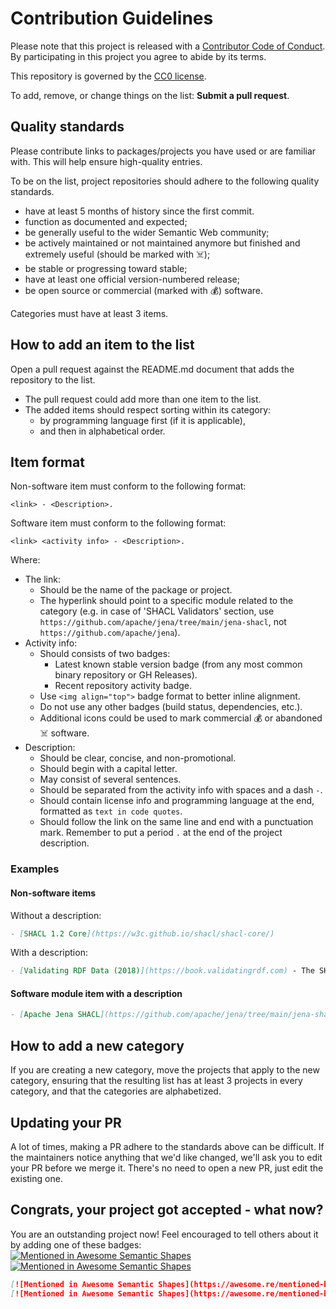 # Contribution Guidelines

Please note that this project is released with a [Contributor Code of Conduct](CODE_OF_CONDUCT.md).
By participating in this project you agree to abide by its terms.

This repository is governed by the [CC0 license](https://creativecommons.org/publicdomain/zero/1.0/).

To add, remove, or change things on the list: **Submit a pull request**.

## Quality standards

Please contribute links to packages/projects you have used or are familiar with. This will help ensure high-quality entries.

To be on the list, project repositories should adhere to the following quality standards.

- have at least 5 months of history since the first commit.
- function as documented and expected;
- be generally useful to the wider Semantic Web community;
- be actively maintained or not maintained anymore but finished and extremely useful (should be marked with ☠️);
- be stable or progressing toward stable;
- have at least one official version-numbered release;
- be open source or commercial (marked with 💰) software.

Categories must have at least 3 items.

## How to add an item to the list

Open a pull request against the README.md document that adds the repository to the list.

- The pull request could add more than one item to the list.
- The added items should respect sorting within its category:
  - by programming language first (if it is applicable),
  - and then in alphabetical order.

## Item format

Non-software item must conform to the following format:

`<link> - <Description>.`

Software item must conform to the following format:

`<link> <activity info> - <Description>.`

Where:
- The link:
  - Should be the name of the package or project.
  - The hyperlink should point to a specific module related to the category (e.g. in case of 'SHACL Validators' section, use `https://github.com/apache/jena/tree/main/jena-shacl`, not `https://github.com/apache/jena`).
- Activity info:
  - Should consists of two badges:
    - Latest known stable version badge (from any most common binary repository or GH Releases).
    - Recent repository activity badge.
  - Use `<img align="top">` badge format to better inline alignment.
  - Do not use any other badges (build status, dependencies, etc.).
  - Additional icons could be used to mark commercial 💰 or abandoned ☠️ software.
- Description:
  - Should be clear, concise, and non-promotional.
  - Should begin with a capital letter.
  - May consist of several sentences.
  - Should be separated from the activity info with spaces and a dash ` - `.
  - Should contain license info and programming language at the end, formatted as `text in code quotes`.
  - Should follow the link on the same line and end with a punctuation mark. Remember to put a period `.` at the end of the project description.

### Examples

#### Non-software items

Without a description:

```markdown
- [SHACL 1.2 Core](https://w3c.github.io/shacl/shacl-core/)
```

With a description:
```markdown
- [Validating RDF Data (2018)](https://book.validatingrdf.com) - The SHACL and ShEx book.
```

#### Software module item with a description

```markdown
- [Apache Jena SHACL](https://github.com/apache/jena/tree/main/jena-shacl) <img alt="Maven Central Version" src="https://img.shields.io/maven-central/v/org.apache.jena/jena-shacl" align="top"> <img alt="Maven Central Last Update" src="https://img.shields.io/maven-central/last-update/org.apache.jena/jena-shacl" align="top"> - Supports SHACL Core, SHACL-SPARQL; [docs](https://jena.apache.org/documentation/shacl/index.html); `Apache-2.0` license; `Java`.
```

## How to add a new category

If you are creating a new category, move the projects that apply to the new category, ensuring
that the resulting list has at least 3 projects in every category, and that the categories are alphabetized.

## Updating your PR

A lot of times, making a PR adhere to the standards above can be difficult.
If the maintainers notice anything that we'd like changed, we'll ask you to
edit your PR before we merge it. There's no need to open a new PR, just edit
the existing one.

## Congrats, your project got accepted - what now?

You are an outstanding project now! Feel encouraged to tell others about it by adding one of these badges:  
[![Mentioned in Awesome Semantic Shapes](https://awesome.re/mentioned-badge.svg)](https://github.com/w3c-cg/awesome-semantic-shapes)  
[![Mentioned in Awesome Semantic Shapes](https://awesome.re/mentioned-badge-flat.svg)](https://github.com/w3c-cg/awesome-semantic-shapes)

```md
[![Mentioned in Awesome Semantic Shapes](https://awesome.re/mentioned-badge.svg)](https://github.com/w3c-cg/awesome-semantic-shapes)  
[![Mentioned in Awesome Semantic Shapes](https://awesome.re/mentioned-badge-flat.svg)](https://github.com/w3c-cg/awesome-semantic-shapes)
```
